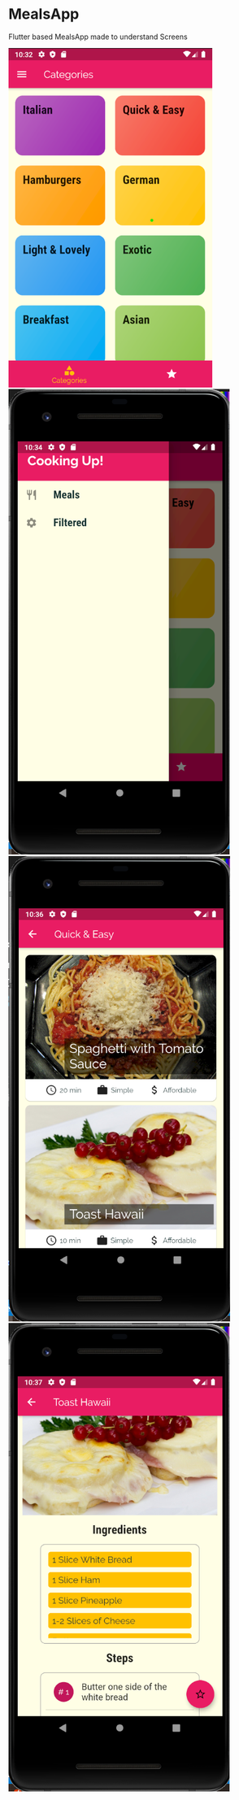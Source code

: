 # MealsApp
Flutter based MealsApp made to understand Screens

![MealsApp - Home](./Design/HomeScreen.png)
![MealsApp - NavBar](./Design/NavBar.png)
![MealsApp - Meals](./Design/Meals.png)
![MealsApp - MealDetails](./Design/Meal_Details.png)
